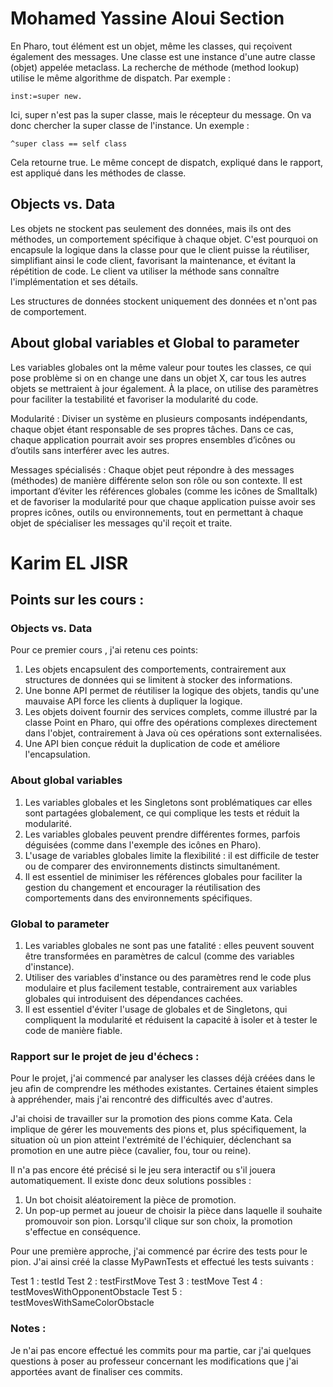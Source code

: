 # Mohamed Yassine Aloui Section
En Pharo, tout élément est un objet, même les classes, qui reçoivent également des messages. Une classe est une instance d'une autre classe (objet) appelée metaclass. La recherche de méthode (method lookup) utilise le même algorithme de dispatch. Par exemple :

```inst:=super new.```

Ici, super n'est pas la super classe, mais le récepteur du message. On va donc chercher la super classe de l'instance. Un exemple :

``` ^super class == self class ```

Cela retourne true. Le même concept de dispatch, expliqué dans le rapport, est appliqué dans les méthodes de classe.
## Objects vs. Data

Les objets ne stockent pas seulement des données, mais ils ont des méthodes, un comportement spécifique à chaque objet. C'est pourquoi on encapsule la logique dans la classe pour que le client puisse la réutiliser, simplifiant ainsi le code client, favorisant la maintenance, et évitant la répétition de code. Le client va utiliser la méthode sans connaître l'implémentation et ses détails.

Les structures de données stockent uniquement des données et n'ont pas de comportement. 
 ## About global variables et Global to parameter

Les variables globales ont la même valeur pour toutes les classes, ce qui pose problème si on en change une dans un objet X, car tous les autres objets se mettraient à jour également. À la place, on utilise des paramètres pour faciliter la testabilité et favoriser la modularité du code.

Modularité : Diviser un système en plusieurs composants indépendants, chaque objet étant responsable de ses propres tâches. Dans ce cas, chaque application pourrait avoir ses propres ensembles d’icônes ou d’outils sans interférer avec les autres.

Messages spécialisés : Chaque objet peut répondre à des messages (méthodes) de manière différente selon son rôle ou son contexte. Il est important d’éviter les références globales (comme les icônes de Smalltalk) et de favoriser la modularité pour que chaque application puisse avoir ses propres icônes, outils ou environnements, tout en permettant à chaque objet de spécialiser les messages qu'il reçoit et traite.


# Karim EL JISR

## Points sur les cours :

### Objects vs. Data

Pour ce premier cours , j'ai retenu ces points:

1. Les objets encapsulent des comportements, contrairement aux structures de données qui se limitent à stocker des informations.
2. Une bonne API permet de réutiliser la logique des objets, tandis qu'une mauvaise API force les clients à dupliquer la logique.
3. Les objets doivent fournir des services complets, comme illustré par la classe Point en Pharo, qui offre des opérations complexes      directement dans l'objet, contrairement à Java où ces opérations sont externalisées.
4. Une API bien conçue réduit la duplication de code et améliore l'encapsulation.

### About global variables

1. Les variables globales et les Singletons sont problématiques car elles sont partagées globalement, ce qui complique les tests et réduit la modularité.
2. Les variables globales peuvent prendre différentes formes, parfois déguisées (comme dans l'exemple des icônes en Pharo).
3. L'usage de variables globales limite la flexibilité : il est difficile de tester ou de comparer des environnements distincts simultanément.
4. Il est essentiel de minimiser les références globales pour faciliter la gestion du changement et encourager la réutilisation des comportements dans des environnements spécifiques.

### Global to parameter

1. Les variables globales ne sont pas une fatalité : elles peuvent souvent être transformées en paramètres de calcul (comme des variables d'instance).
2. Utiliser des variables d'instance ou des paramètres rend le code plus modulaire et plus facilement testable, contrairement aux variables globales qui introduisent des dépendances cachées.
3. Il est essentiel d'éviter l'usage de globales et de Singletons, qui compliquent la modularité et réduisent la capacité à isoler et à tester le code de manière fiable.


### Rapport sur le projet de jeu d'échecs :
Pour le projet, j'ai commencé par analyser les classes déjà créées dans le jeu afin de comprendre les méthodes existantes. Certaines étaient simples à appréhender, mais j'ai rencontré des difficultés avec d'autres.

J'ai choisi de travailler sur la promotion des pions comme Kata. Cela implique de gérer les mouvements des pions et, plus spécifiquement, la situation où un pion atteint l'extrémité de l'échiquier, déclenchant sa promotion en une autre pièce (cavalier, fou, tour ou reine).

Il n'a pas encore été précisé si le jeu sera interactif ou s'il jouera automatiquement. Il existe donc deux solutions possibles :

1. Un bot choisit aléatoirement la pièce de promotion.
2. Un pop-up permet au joueur de choisir la pièce dans laquelle il souhaite promouvoir son pion. Lorsqu'il clique sur son choix, la promotion s'effectue en conséquence.

Pour une première approche, j'ai commencé par écrire des tests pour le pion. J'ai ainsi créé la classe MyPawnTests et effectué les tests suivants :

Test 1 : testId
Test 2 : testFirstMove
Test 3 : testMove
Test 4 : testMovesWithOpponentObstacle
Test 5 : testMovesWithSameColorObstacle

### Notes :
Je n'ai pas encore effectué les commits pour ma partie, car j'ai quelques questions à poser au professeur concernant les modifications que j'ai apportées avant de finaliser ces commits.